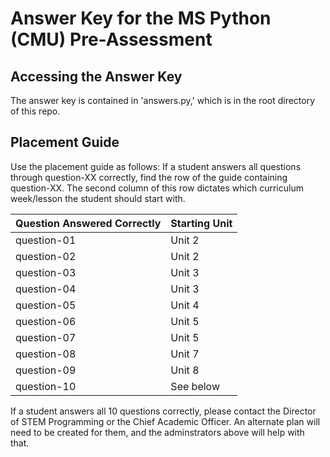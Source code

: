 # Answer Key for the MS Python (CMU) Pre-Assessment

## Accessing the Answer Key

The answer key is contained in 'answers.py,' which is in the root directory of this repo.

## Placement Guide

Use the placement guide as follows: If a student answers all questions through question-XX correctly, find the row of the guide containing question-XX. The second column of this row dictates which curriculum week/lesson the student should start with.

| Question Answered Correctly | Starting Unit |
| --------------------------- | ------------- |
| question-01                 | Unit 2        |
| question-02                 | Unit 2        |
| question-03                 | Unit 3        |
| question-04                 | Unit 3        |
| question-05                 | Unit 4        |
| question-06                 | Unit 5        |
| question-07                 | Unit 5        |
| question-08                 | Unit 7        |
| question-09                 | Unit 8        |
| question-10                 | See below     |

If a student answers all 10 questions correctly, please contact the Director of STEM Programming or the Chief Academic Officer. An alternate plan will need to be created for them, and the adminstrators above will help with that.
